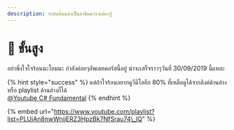 ```yaml
---
description: ระดับที่คนทำเป็นอาชีพควรจะต้องรู้
---
```


# 👨 ขั้นสูง

อย่าพึ่งใจใจร้อนนะโยมนะ กำลังค่อยๆอัพเดทคอร์สนี้อยู่ น่าจะเสร็จราวๆวันที่ 30/09/2019 นี้แหละ

{% hint style="success" %}
แต่ถ้าใจร้อนอยากดูวีดีโออีก 80% ที่เหลือดูได้จากลิงค์ด้านล่าง หรือ playlist ด้านล่างก็ได้  
[@Youtube C\# Fundamental](https://www.youtube.com/watch?v=9Pjz8MGFJGo&list=PLUjAn8nwWnijERZ3HpzBk7NfSrau74_lQ)
{% endhint %}

{% embed url="https://www.youtube.com/playlist?list=PLUjAn8nwWnijERZ3HpzBk7NfSrau74\_lQ" %}



